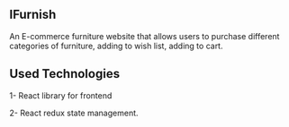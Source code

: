 ## IFurnish

An E-commerce furniture website that allows users to purchase different categories of furniture, adding to wish list, adding to cart.


## Used Technologies

1- React library for frontend

2- React redux state management.

